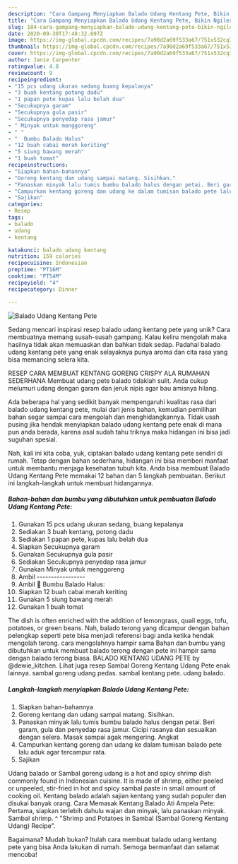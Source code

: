 ```yaml
---
description: "Cara Gampang Menyiapkan Balado Udang Kentang Pete, Bikin Ngiler"
title: "Cara Gampang Menyiapkan Balado Udang Kentang Pete, Bikin Ngiler"
slug: 184-cara-gampang-menyiapkan-balado-udang-kentang-pete-bikin-ngiler
date: 2020-09-30T17:48:32.697Z
image: https://img-global.cpcdn.com/recipes/7a90d2a69f533a67/751x532cq70/balado-udang-kentang-pete-foto-resep-utama.jpg
thumbnail: https://img-global.cpcdn.com/recipes/7a90d2a69f533a67/751x532cq70/balado-udang-kentang-pete-foto-resep-utama.jpg
cover: https://img-global.cpcdn.com/recipes/7a90d2a69f533a67/751x532cq70/balado-udang-kentang-pete-foto-resep-utama.jpg
author: Janie Carpenter
ratingvalue: 4.8
reviewcount: 9
recipeingredient:
- "15 pcs udang ukuran sedang buang kepalanya"
- "3 buah kentang potong dadu"
- "1 papan pete kupas lalu belah dua"
- "Secukupnya garam"
- "Secukupnya gula pasir"
- "Secukupnya penyedap rasa jamur"
- " Minyak untuk menggoreng"
- " "
- "  Bumbu Balado Halus"
- "12 buah cabai merah keriting"
- "5 siung bawang merah"
- "1 buah tomat"
recipeinstructions:
- "Siapkan bahan-bahannya"
- "Goreng kentang dan udang sampai matang. Sisihkan."
- "Panaskan minyak lalu tumis bumbu balado halus dengan petai. Beri garam, gula dan penyedap rasa jamur. Cicipi rasanya dan sesuaikan dengan selera. Masak sampai agak mengering. Angkat"
- "Campurkan kentang goreng dan udang ke dalam tumisan balado pete lalu aduk agar tercampur rata."
- "Sajikan"
categories:
- Resep
tags:
- balado
- udang
- kentang

katakunci: balado udang kentang 
nutrition: 159 calories
recipecuisine: Indonesian
preptime: "PT16M"
cooktime: "PT54M"
recipeyield: "4"
recipecategory: Dinner

---
```



![Balado Udang Kentang Pete](https://img-global.cpcdn.com/recipes/7a90d2a69f533a67/751x532cq70/balado-udang-kentang-pete-foto-resep-utama.jpg)

Sedang mencari inspirasi resep balado udang kentang pete yang unik? Cara membuatnya memang susah-susah gampang. Kalau keliru mengolah maka hasilnya tidak akan memuaskan dan bahkan tidak sedap. Padahal balado udang kentang pete yang enak selayaknya punya aroma dan cita rasa yang bisa memancing selera kita.

RESEP CARA MEMBUAT KENTANG GORENG CRISPY ALA RUMAHAN SEDERHANA Membuat udang pete balado tidaklah sulit. Anda cukup melumuri udang dengan garam dan jeruk nipis agar bau amisnya hilang.

Ada beberapa hal yang sedikit banyak mempengaruhi kualitas rasa dari balado udang kentang pete, mulai dari jenis bahan, kemudian pemilihan bahan segar sampai cara mengolah dan menghidangkannya. Tidak usah pusing jika hendak menyiapkan balado udang kentang pete enak di mana pun anda berada, karena asal sudah tahu triknya maka hidangan ini bisa jadi suguhan spesial.


Nah, kali ini kita coba, yuk, ciptakan balado udang kentang pete sendiri di rumah. Tetap dengan bahan sederhana, hidangan ini bisa memberi manfaat untuk membantu menjaga kesehatan tubuh kita. Anda bisa membuat Balado Udang Kentang Pete memakai 12 bahan dan 5 langkah pembuatan. Berikut ini langkah-langkah untuk membuat hidangannya.

<!--inarticleads1-->

##### Bahan-bahan dan bumbu yang dibutuhkan untuk pembuatan Balado Udang Kentang Pete:

1. Gunakan 15 pcs udang ukuran sedang, buang kepalanya
1. Sediakan 3 buah kentang, potong dadu
1. Sediakan 1 papan pete, kupas lalu belah dua
1. Siapkan Secukupnya garam
1. Gunakan Secukupnya gula pasir
1. Sediakan Secukupnya penyedap rasa jamur
1. Gunakan  Minyak untuk menggoreng
1. Ambil  -----------------
1. Ambil  🌻 Bumbu Balado Halus:
1. Siapkan 12 buah cabai merah keriting
1. Gunakan 5 siung bawang merah
1. Gunakan 1 buah tomat


The dish is often enriched with the addition of lemongrass, quail eggs, tofu, potatoes, or green beans. Nah, balado terong yang dicampur dengan bahan pelengkap seperti pete bisa menjadi referensi bagi anda ketika hendak mengolah terong. cara mengolahnya hampir sama Bahan dan bumbu yang dibutuhkan untuk membuat balado terong dengan pete ini hampir sama dengan balado terong biasa. BALADO KENTANG UDANG PETE by @dewie_kitchen. Lihat juga resep Sambal Goreng Kentang Udang Pete enak lainnya. sambal goreng udang pedas. sambal kentang pete. udang balado. 

<!--inarticleads2-->

##### Langkah-langkah menyiapkan Balado Udang Kentang Pete:

1. Siapkan bahan-bahannya
1. Goreng kentang dan udang sampai matang. Sisihkan.
1. Panaskan minyak lalu tumis bumbu balado halus dengan petai. Beri garam, gula dan penyedap rasa jamur. Cicipi rasanya dan sesuaikan dengan selera. Masak sampai agak mengering. Angkat
1. Campurkan kentang goreng dan udang ke dalam tumisan balado pete lalu aduk agar tercampur rata.
1. Sajikan


Udang balado or Sambal goreng udang is a hot and spicy shrimp dish commonly found in Indonesian cuisine. It is made of shrimp, either peeled or unpeeled, stir-fried in hot and spicy sambal paste in small amount of cooking oil. Kentang balado adalah sajian kentang yang sudah populer dan disukai banyak orang. Cara Memasak Kentang Balado Ati Ampela Pete: Pertama, siapkan terlebih dahulu wajan dan minyak, lalu panaskan minyak. Sambal shrimp. ^ &#34;Shrimp and Potatoes in Sambal (Sambal Goreng Kentang Udang) Recipe&#34;. 

Bagaimana? Mudah bukan? Itulah cara membuat balado udang kentang pete yang bisa Anda lakukan di rumah. Semoga bermanfaat dan selamat mencoba!
